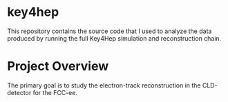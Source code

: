 # key4hep
This repository contains the source code that I used to analyze the data produced by running the full Key4Hep simulation and reconstruction chain.
# Project Overview
The primary goal is to study the electron-track reconstruction in the CLD-detector for the FCC-ee.
